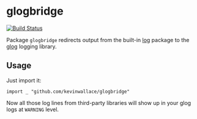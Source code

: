 glogbridge
==========
[![Build Status](https://travis-ci.org/kevinwallace/glogbridge.png?branch=master)](https://travis-ci.org/kevinwallace/glogbridge)

Package `glogbridge` redirects output from the built-in [log](http://golang.org/pkg/log/) package to the [glog](https://github.com/golang/glog) logging library.

Usage
-----

Just import it:

    import _ "github.com/kevinwallace/glogbridge"

Now all those log lines from third-party libraries will show up in your glog logs at `WARNING` level.

